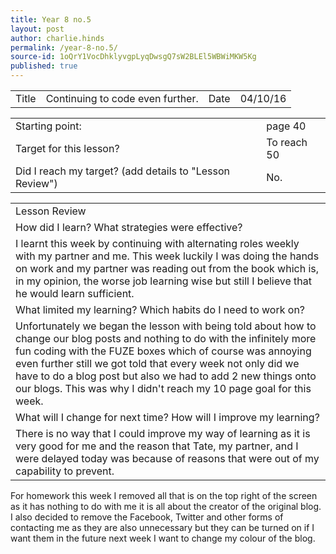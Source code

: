 ```yaml
---
title: Year 8 no.5
layout: post
author: charlie.hinds
permalink: /year-8-no.5/
source-id: 1oQrY1VocDhklyvgpLyqDwsgQ7sW2BLEl5WBWiMKW5Kg
published: true
---
```

<table>
  <tr>
    <td>Title</td>
    <td>Continuing to code even further.</td>
    <td>Date</td>
    <td>04/10/16 </td>
  </tr>
</table>


<table>
  <tr>
    <td>Starting point:</td>
    <td>page 40</td>
  </tr>
  <tr>
    <td>Target for this lesson?</td>
    <td>To reach 50</td>
  </tr>
  <tr>
    <td>Did I reach my target? 
(add details to "Lesson Review")</td>
    <td>No.</td>
  </tr>
</table>


<table>
  <tr>
    <td>Lesson Review</td>
  </tr>
  <tr>
    <td>How did I learn? What strategies were effective? </td>
  </tr>
  <tr>
    <td>I learnt this week by continuing with alternating roles weekly with my partner and me. This week luckily I was doing the hands on work  and my partner was reading out from the book which is, in my opinion, the worse job learning wise but still I believe that he would learn sufficient. </td>
  </tr>
  <tr>
    <td>What limited my learning? Which habits do I need to work on? </td>
  </tr>
  <tr>
    <td>Unfortunately we began the lesson with being told about how to change our blog posts and nothing to do with the infinitely more fun coding with the FUZE boxes which of course was annoying even further still we got told that every week not only did we have to do a blog post but also we had to add 2 new things onto our blogs. This was why I didn't reach my 10 page goal for this week.</td>
  </tr>
  <tr>
    <td>What will I change for next time? How will I improve my learning?</td>
  </tr>
  <tr>
    <td>There is no way that I could improve my way of learning as it is very good for me and the reason that Tate, my partner, and I were delayed today was because of reasons that were out of my capability to prevent.</td>
  </tr>
</table>


For homework this week I removed all that is on the top right of the screen as it has nothing to do with me it is all about the creator of the  original blog. I also decided to remove the Facebook, Twitter and other forms of contacting me as they are also unnecessary but they can be turned on if I want them in the future next week I want to change my colour of the blog.

